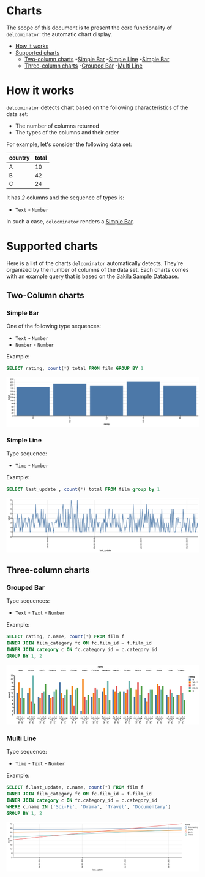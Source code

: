 # Charts

The scope of this document is to present the core functionality of
`deloominator`: the automatic chart display.

- [How it works](#how-it-works)
- [Supported charts](#supported-charts)
  - [Two-column charts](#two-column-charts)
    -[Simple Bar](#simple-bar)
    -[Simple Line](#simple-line)
    -[Simple Bar](#simple-bar)
  - [Three-column charts](#three-column-charts)
    -[Grouped Bar](#grouped-bar)
    -[Multi Line](#Multi-line)

# How it works

`deloominator` detects chart based on the following characteristics of the data
set:

- The number of columns returned
- The types of the columns and their order

For example, let's consider the following data set:

| country | total |
|---------|-------|
| A       | 10    |
| B       | 42    |
| C       | 24    |

It has *2* columns and the sequence of types is:

- `Text` - `Number`

In such a case, `deloominator` renders a [Simple Bar](#simple-bar).

# Supported charts

Here is a list of the charts `deloominator` automatically detects. They're
organized by the number of columns of the data set. Each charts comes with an
example query that is based on the [Sakila Sample
Database](https://dev.mysql.com/doc/sakila/en/).

## Two-Column charts

### Simple Bar

One of the following type sequences:

- `Text`   - `Number`
- `Number` - `Number`

Example:

```sql
SELECT rating, count(*) total FROM film GROUP BY 1
```

![simple bar](img/simple-bar.png)

### Simple Line

Type sequence:

- `Time` - `Number`

Example:

```sql
SELECT last_update , count(*) total FROM film group by 1
```

![simple line](img/simple-line.png)

## Three-column charts

### Grouped Bar

Type sequences:

- `Text` - `Text` - `Number`

Example:

```sql
SELECT rating, c.name, count(*) FROM film f
INNER JOIN film_category fc ON fc.film_id = f.film_id
INNER JOIN category c ON fc.category_id = c.category_id
GROUP BY 1, 2
```

![grouped bar](img/grouped-bar.png)

### Multi Line

Type sequence:

- `Time` - `Text` - `Number`

Example:

```sql
SELECT f.last_update, c.name, count(*) FROM film f
INNER JOIN film_category fc ON fc.film_id = f.film_id
INNER JOIN category c ON fc.category_id = c.category_id
WHERE c.name IN ('Sci-Fi', 'Drama', 'Travel', 'Documentary')
GROUP BY 1, 2
```

![multi-line](img/multi-line.png)
